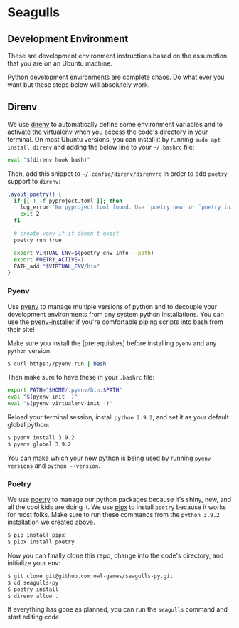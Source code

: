 # Seagulls

## Development Environment
These are development environment instructions based on the assumption that you are on an Ubuntu
machine.

Python development environments are complete chaos. Do what ever you want but these steps below will
absolutely work.

## Direnv
[direnv]: <https://direnv.net>
We use [direnv] to automatically define some environment variables and to activate the virtualenv
when you access the code's directory in your terminal. On most Ubuntu versions, you can install it
by running `sudo apt install direnv` and adding the below line to your `~/.bashrc` file:

```bash
eval "$(direnv hook bash)"
```

Then, add this snippet to `~/.config/direnv/direnvrc` in order to add `poetry` support to `direnv`:
```bash
layout_poetry() {
  if [[ ! -f pyproject.toml ]]; then
    log_error 'No pyproject.toml found. Use `poetry new` or `poetry init` to create one first.'
    exit 2
  fi

  # create venv if it doesn't exist
  poetry run true

  export VIRTUAL_ENV=$(poetry env info --path)
  export POETRY_ACTIVE=1
  PATH_add "$VIRTUAL_ENV/bin"
}
```

### Pyenv
[pyenv]: <https://github.com/pyenv/pyenv> "Pyenv"
[pyenv-installer]: <https://github.com/pyenv/pyenv-installer> "Pyenv Installer"
[pyenv-prereqs]: <https://github.com/pyenv/pyenv/wiki/Common-build-problems> "Pyenv Prerequisites"
Use [pyenv] to manage multiple versions of python and to decouple your development
environments from any system python installations. You can use the [pyenv-installer] if you're
comfortable piping scripts into bash from their site!

Make sure you install the [prerequisites] before installing `pyenv` and any `python` version.

```bash
$ curl https://pyenv.run | bash
```

Then make sure to have these in your `.bashrc` file:

```bash
export PATH="$HOME/.pyenv/bin:$PATH"
eval "$(pyenv init -)"
eval "$(pyenv virtualenv-init -)"
```

Reload your terminal session, install `python 2.9.2`, and set it as your default global python:
```bash
$ pyenv install 3.9.2
$ pyenv global 3.9.2
```

You can make which your new python is being used by running `pyenv versions` and `python --version`.

### Poetry
[poetry]: <https://python-poetry.org> "Poetry"
[pipx]: <https://pipxproject.github.io/pipx/> "pipx"
We use [poetry] to manage our python packages because it's shiny, new, and all the cool kids are
doing it. We use [pipx] to install `poetry` because it works for most folks. Make sure to run these
commands from the `python 3.9.2` installation we created above.

```bash
$ pip install pipx
$ pipx install poetry
```

Now you can finally clone this repo, change into the code's directory, and initialize your env:
```bash
$ git clone git@github.com:owl-games/seagulls-py.git
$ cd seagulls-py
$ poetry install
$ direnv allow .
```

If everything has gone as planned, you can run the `seagulls` command and start editing code.
